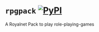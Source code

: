 # `rpgpack` [![PyPI](https://img.shields.io/pypi/v/rpgpack.svg)](https://pypi.org/project/rpgpack/)

A Royalnet Pack to play role-playing-games
